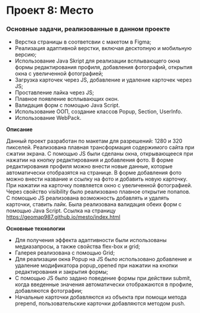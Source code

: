 # Проект 8: Место

### Основные задачи, реализованные в данном проекте
* Верстка страницы в соответсвии с макетом в Figma;
* Реализация адаптивной верстки, включая десктопную и мобильную версию;
* Использование Java Skript для реализации всплывающего окна формы редактирования профиля, добавления фотографий, открытия окна с увеличенной фотографией;
* Загрузка карточек через JS, добавление и удаление карточек через JS;
* Проставление лайка через JS;
* Плавное появление всплывающих окон.
* Валидация форм с помощью Java Script.
* Использование ООП, создание классов Popup, Section, UserInfo.
* Использование WebPack.

**Описание**

Данный проект разработан по макетам для разрешений: 1280 и 320 пикселей. Реализована плавная трансформация содержимого сайта при сжатии экрана. С помощью JS были сделаны окна, открывающееся при нажатии на кнопку редактирования и добавления фото. В форме редактирования профиля можно внести новые данные, которые автоматически отобразятся на странице. В форме добавления фото можно внести название и ссылку на фото и добавить новую карточку. При нажатии на карточку появляется окно с увеличенной фотографией. Через свойство visibility было реализовано плавное открытие попапов. С помощью JS реализована возможность добавлять и удалять карточки, ставить лайк. Была реализована валидация обеих форм с помощью Java Script. Ссылка на страницу 
<https://geomap987.github.io/mesto/index.html>

**Основные технологии**

* Для получения эффекта адаптивности были использованы медиазапросы, а также свойства flex-box и grid;
* Галерея реализована с помощью Grid;
* Для реализации окна Popup на JS было использовано добавление и удаление модификатора popup_opened при нажатии на кнопки редактирования и закрытия формы;
* С помощью JS было задано поведение формы при действии submit, когда введенные значения автоматически отображаются в профиле, добавляются фотографии;
* Начальные карточки добавляются из объекта при помощи метода prepend, пользовательские карточки добавляются методом push.

